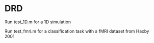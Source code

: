 # DRD

Run test_1D.m for a 1D simulation

Run test_fmri.m for a classification task with a fMRI dataset from Haxby 2001
